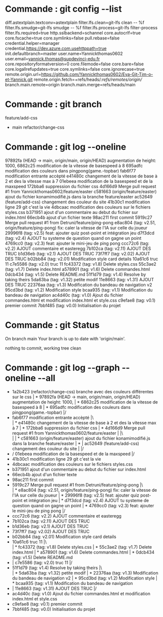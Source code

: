 # Commande : git config --list
diff.astextplain.textconv=astextplain
filter.lfs.clean=git-lfs clean -- %f
filter.lfs.smudge=git-lfs smudge -- %f
filter.lfs.process=git-lfs filter-process
filter.lfs.required=true
http.sslbackend=schannel
core.autocrlf=true
core.fscache=true
core.symlinks=false
pull.rebase=false
credential.helper=manager
credential.https://dev.azure.com.usehttppath=true
init.defaultbranch=master
user.name=Yannickthomas0602
user.email=yannick.thomas@supdevinci-edu.fr
core.repositoryformatversion=0
core.filemode=false
core.bare=false
core.logallrefupdates=true
core.symlinks=false
core.ignorecase=true
remote.origin.url=https://github.com/Yannickthomas0602/Eva-Git-Tim-o-et-Yannick.git
remote.origin.fetch=+refs/heads/*:refs/remotes/origin/*
branch.main.remote=origin
branch.main.merge=refs/heads/main

# Commande : git branch
 feature/add-css
* main
  refactor/change-css

# Commande : git log --oneline
97892fa (HEAD -> main, origin/main, origin/HEAD) augmentation de         height: 1000,
6862c25 modification de la vitesse de basespeed à 8
695adfc modification des couleurs dans pingpong(game.-topbar)
fab6f77 modification entrante accèpté
e41480c changement de la vitesse de base à 2 et des la vitesse max à 7
01ebeea modification de la basespeed et de la maxspeed
172bba6 suppression du fichier css
4d166d9 Merge pull request #1 from Yannickthomas0602/feature/easter
c581663 (origin/feature/easter) ajout du fichier konamimodifié.js dans la branche feature/easter
ac52649 (feature/add-css) changement des couleur du site
41b30c1 modification ligne 29 git c'est la vie
4dbcaac modification des couleurs sur le fichiers styles.css
b371951 ajout d'un commentaire au debut du fichier sur index.html
66ecb4b ajout d'un fichier texte
98ac211 first commit
5919c27 Merge pull request #1 from Detruni/feature/ping-pong
e8ac804 (tag: v2.51, origin/feature/ping-pong) fix: caler la vitesse de l'IA sur celle du joueur
29996f8 (tag: v2.5) feat: ajouter quiz post-point et intégration jeu
d7f3dcd (tag: v2.4) AJOUT tu systeme de question quand on gagne un point
4769cc0 (tag: v2.3) feat: ajouter le mini-jeu de ping pong
ccc72c6 (tag: v2.2) AJOUT commentaire et easteregg
7b102ca (tag: v2.11) AJOUT DES TRUC
b1d36eb (tag: v2.1) AJOUT DES TRUC
73f7ff7 (tag: v2.02) AJOUT DES TRUC
b02bb84 (tag: v2.01) Modification style card details
10a61c6 truc 11
c7e5586 (tag: v2.0) truc 11
fc43372 (tag: v1.8) Delete styles.css
55c3ae2 (tag: v1.7) Delete index.html
a578901 (tag: v1.6) Delete commandes.html
0dcb434 (tag: v1.5) Delete README.md
51f1d79 (tag: v1.4) Resolve by taking theirs
5da63ba (tag: v1.32) petite modif
11e8663 (tag: v1.31) AJOUT DES TRUC
22376aa (tag: v1.3) Modification du bandeau de navigation v2
95cd3bd (tag: v1.2) Modification style
bcaa935 (tag: v1.1) Modification du bandeau de navigation
ac4d40c (tag: v1.0) Ajout du fichier commandes.html et modification index.html et style.css
c9efae8 (tag: v0.1) premier commit
7bbf485 (tag: v0.0) Initialisation du projet

# Commande : git Status 
On branch main
Your branch is up to date with 'origin/main'.

nothing to commit, working tree clean

# Commande : git log --graph --oneline --all
* 1a2b423 (refactor/change-css) branche avec des couleurs différentes sur le css
| * 97892fa (HEAD -> main, origin/main, origin/HEAD) augmentation de         height: 1000,
| * 6862c25 modification de la vitesse de basespeed à 8
| * 695adfc modification des couleurs dans pingpong(game.-topbar)
|/  
*   fab6f77 modification entrante accèpté
|\  
| * e41480c changement de la vitesse de base à 2 et des la vitesse max à 7
| * 172bba6 suppression du fichier css
| *   4d166d9 Merge pull request #1 from Yannickthomas0602/feature/easter
| |\  
| | * c581663 (origin/feature/easter) ajout du fichier konamimodifié.js dans la branche feature/easter
| * | ac52649 (feature/add-css) changement des couleur du site
| |/  
* / 01ebeea modification de la basespeed et de la maxspeed
|/  
* 41b30c1 modification ligne 29 git c'est la vie
* 4dbcaac modification des couleurs sur le fichiers styles.css
* b371951 ajout d'un commentaire au debut du fichier sur index.html
* 66ecb4b ajout d'un fichier texte
* 98ac211 first commit
*   5919c27 Merge pull request #1 from Detruni/feature/ping-pong
|\  
| * e8ac804 (tag: v2.51, origin/feature/ping-pong) fix: caler la vitesse de l'IA sur celle du joueur
| * 29996f8 (tag: v2.5) feat: ajouter quiz post-point et intégration jeu
| * d7f3dcd (tag: v2.4) AJOUT tu systeme de question quand on gagne un point
| * 4769cc0 (tag: v2.3) feat: ajouter le mini-jeu de ping pong
|/  
* ccc72c6 (tag: v2.2) AJOUT commentaire et easteregg
* 7b102ca (tag: v2.11) AJOUT DES TRUC
* b1d36eb (tag: v2.1) AJOUT DES TRUC
* 73f7ff7 (tag: v2.02) AJOUT DES TRUC
* b02bb84 (tag: v2.01) Modification style card details
*   10a61c6 truc 11
|\  
| * fc43372 (tag: v1.8) Delete styles.css
| * 55c3ae2 (tag: v1.7) Delete index.html
| * a578901 (tag: v1.6) Delete commandes.html
| * 0dcb434 (tag: v1.5) Delete README.md
* | c7e5586 (tag: v2.0) truc 11
|/  
*   51f1d79 (tag: v1.4) Resolve by taking theirs
|\  
| * 5da63ba (tag: v1.32) petite modif
| * 22376aa (tag: v1.3) Modification du bandeau de navigation v2
| * 95cd3bd (tag: v1.2) Modification style
| * bcaa935 (tag: v1.1) Modification du bandeau de navigation
* | 11e8663 (tag: v1.31) AJOUT DES TRUC
|/  
* ac4d40c (tag: v1.0) Ajout du fichier commandes.html et modification index.html et style.css
* c9efae8 (tag: v0.1) premier commit
* 7bbf485 (tag: v0.0) Initialisation du projet
